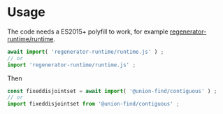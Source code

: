 # Usage
The code needs a ES2015+ polyfill to work, for example
[regenerator-runtime/runtime](https://babeljs.io/docs/usage/polyfill).
```js
await import( 'regenerator-runtime/runtime.js' ) ;
// or
import 'regenerator-runtime/runtime.js' ;
```

Then
```js
const fixeddisjointset = await import( '@union-find/contiguous' ) ;
// or
import fixeddisjointset from '@union-find/contiguous' ;
```
